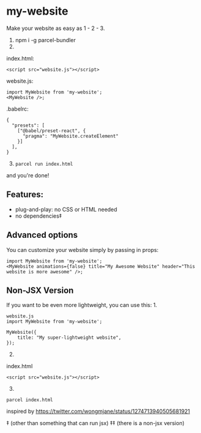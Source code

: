 # my-website

Make your website as easy as 1 - 2 - 3.

1. npm i -g parcel-bundler
2.
index.html:
```
<script src="website.js"></script>
```
website.js:
```
import MyWebsite from 'my-website';
<MyWebsite />;
```
.babelrc:
```
{
  "presets": [
    ["@babel/preset-react", {
      "pragma": "MyWebsite.createElement"
    }]
  ],
}
```
3. `parcel run index.html`

and you're done!

## Features:
* plug-and-play: no CSS or HTML needed
* no dependencies‡

## Advanced options
You can customize your website simply by passing in props:
```
import MyWebsite from 'my-website';
<MyWebsite animations={false} title="My Awesome Website" header="This website is more awesome" />;
```

## Non-JSX Version
If you want to be even more lightweight, you can use this:
1.
```
website.js
import MyWebsite from 'my-website';

MyWebsite({
    title: "My super-lightweight website",
});
```

2.
index.html
```
<script src="website.js"></script>
```

3.
`parcel index.html`


inspired by https://twitter.com/wongmjane/status/1274713940505681921

‡ (other than something that can run jsx)
‡‡ (there is a non-jsx version)